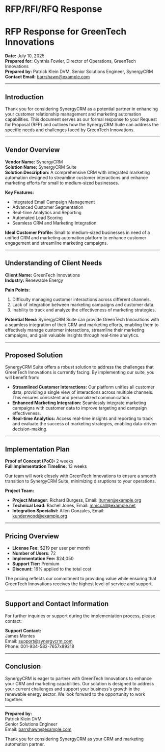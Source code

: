 # RFP/RFI/RFQ Response

# RFP Response for GreenTech Innovations

**Date:** July 10, 2025  
**Prepared for:** Cynthia Fowler, Director of Operations, GreenTech Innovations  
**Prepared by:** Patrick Klein DVM, Senior Solutions Engineer, SynergyCRM  
**Contact Email:** barrshawn@example.com  

---

## Introduction

Thank you for considering SynergyCRM as a potential partner in enhancing your customer relationship management and marketing automation capabilities. This document serves as our formal response to your Request for Proposal (RFP) and outlines how the SynergyCRM Suite can address the specific needs and challenges faced by GreenTech Innovations.

---

## Vendor Overview

**Vendor Name:** SynergyCRM  
**Solution Name:** SynergyCRM Suite  
**Solution Description:** A comprehensive CRM with integrated marketing automation designed to streamline customer interactions and enhance marketing efforts for small to medium-sized businesses.

**Key Features:**
- Integrated Email Campaign Management
- Advanced Customer Segmentation
- Real-time Analytics and Reporting
- Automated Lead Scoring
- Seamless CRM and Marketing Integration

**Ideal Customer Profile:** Small to medium-sized businesses in need of a unified CRM and marketing automation platform to enhance customer engagement and streamline marketing campaigns.

---

## Understanding of Client Needs

**Client Name:** GreenTech Innovations  
**Industry:** Renewable Energy

**Pain Points:**
1. Difficulty managing customer interactions across different channels.
2. Lack of integration between marketing campaigns and customer data.
3. Inability to track and analyze the effectiveness of marketing strategies.

**Potential Need:** SynergyCRM Suite can provide GreenTech Innovations with a seamless integration of their CRM and marketing efforts, enabling them to effectively manage customer interactions, streamline their marketing campaigns, and gain valuable insights through real-time analytics.

---

## Proposed Solution

SynergyCRM Suite offers a robust solution to address the challenges that GreenTech Innovations is currently facing. By implementing our suite, you will benefit from:

- **Streamlined Customer Interactions:** Our platform unifies all customer data, providing a single view of interactions across multiple channels. This ensures consistent and personalized communication.
- **Enhanced Marketing Integration:** Seamlessly integrate marketing campaigns with customer data to improve targeting and campaign effectiveness.
- **Real-time Analytics:** Access real-time insights and reporting to track and evaluate the success of marketing strategies, enabling data-driven decision-making.

---

## Implementation Plan

**Proof of Concept (PoC):** 2 weeks  
**Full Implementation Timeline:** 13 weeks

Our team will work closely with GreenTech Innovations to ensure a smooth transition to SynergyCRM Suite, minimizing disruptions to your operations.

**Project Team:**
- **Project Manager:** Richard Burgess, Email: iturner@example.org
- **Technical Lead:** Rachel Jones, Email: mmccall@example.net
- **Integration Specialist:** Allen Gonzales, Email: kunderwood@example.org

---

## Pricing Overview

- **License Fee:** $219 per user per month
- **Number of Users:** 72
- **Implementation Fee:** $24,050
- **Support Tier:** Premium
- **Discount:** 16% applied to the total cost

The pricing reflects our commitment to providing value while ensuring that GreenTech Innovations receives the highest level of service and support.

---

## Support and Contact Information

For further inquiries or support during the implementation process, please contact:

**Support Contact:**  
James Montes  
Email: support@synergycrm.com  
Phone: 001-934-582-7657x89218

---

## Conclusion

SynergyCRM is eager to partner with GreenTech Innovations to enhance your CRM and marketing capabilities. Our solution is designed to address your current challenges and support your business's growth in the renewable energy sector. We look forward to the opportunity to work together.

---

**Prepared by:**  
Patrick Klein DVM  
Senior Solutions Engineer  
Email: barrshawn@example.com

Thank you for considering SynergyCRM as your CRM and marketing automation partner.